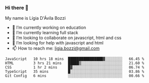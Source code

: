 ### Hi there 👋

My name is Lígia D'Ávila Bozzi

- 🔭 I’m currently working on education
- 🌱 I’m currently learning full stack
- 👯 I’m looking to collaborate on javascript, html and css
- 🤔 I’m looking for help with javascript and html
- 📫 How to reach me: ligia.bozzi@gmail.com

<!--START_SECTION:waka-->
```text
JavaScript   10 hrs 18 mins  ████████████████▓░░░░░░░░   66.45 % 
HTML         3 hrs 21 mins   █████▒░░░░░░░░░░░░░░░░░░░   21.60 % 
CSS          1 hr 2 mins     █▓░░░░░░░░░░░░░░░░░░░░░░░   06.74 % 
TypeScript   35 mins         █░░░░░░░░░░░░░░░░░░░░░░░░   03.86 % 
Git Config   6 mins          ░░░░░░░░░░░░░░░░░░░░░░░░░   00.66 % 
```
<!--END_SECTION:waka-->

<!--
**ligiadavilabozzi/ligiadavilabozzi** is a ✨ _special_ ✨ repository because its `README.md` (this file) appears on your GitHub profile.
-->


